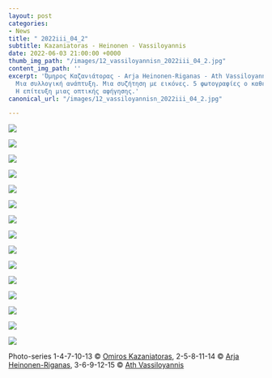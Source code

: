 ```yaml
---
layout: post
categories:
- News
title: " 2022iii_04_2"
subtitle: Kazaniatoras - Heinonen - Vassiloyannis
date: 2022-06-03 21:00:00 +0000
thumb_img_path: "/images/12_vassiloyannisn_2022iii_04_2.jpg"
content_img_path: ''
excerpt: 'Όμηρος Καζανιάτορας - Arja Heinonen-Riganas - Ath Vassiloyannis. 3 παίκτες.
  Μια συλλογική ανάπτυξη. Μια συζήτηση με εικόνες. 5 φωτογραφίες ο καθένας. Το ζητούμενο:
  Η επίτευξη μιας οπτικής αφήγησης.'
canonical_url: "/images/12_vassiloyannisn_2022iii_04_2.jpg"

---
```

![](/images/01_kazaniatoras_2022iii_04_2.jpg)

![](/images/02_heinonena_2022iii_04_2.jpg)

![](/images/03_vassiloyannisn_2022iii_04_2.jpg)

![](/images/04_kazaniatoras_2022iii_04_2.jpg)

![](/images/05_heinonena_2022iii_04_2.jpg)

![](/images/06_vassiloyannisn_2022iii_04_2.jpg)

![](/images/07_kazaniatoras_2022iii_07_2.jpg)

![](/images/08_heinonena_2022iii_04_2.jpg)

![](/images/09_vassiloyannisn_2022iii_04_2.jpg)

![](/images/10_kazaniatoras_2022iii_04_2.jpg)

![](/images/11_heinonena_2022iii_04_2.jpg)

![](/images/12_vassiloyannisn_2022iii_04_2.jpg)

![](/images/13_kazaniatoras_2022iii_04_2.jpg)

![](/images/14_heinonena_2022iii_04_2.jpg)

![](/images/15_vassiloyannisn_2022iii_04_2.jpg)

Photo-series  1-4-7-10-13 © <a href="https://www.facebook.com/omiros.kazaniatoras.3" target="blank"> Omiros Kazaniatoras</a>, 2-5-8-11-14 © <a href="https://www.facebook.com/arja.heinonenriganas" target="blank"> Arja Heinonen-Riganas</a>, 3-6-9-12-15 © <a href="https://www.facebook.com/ath.vas" target="blank"> Ath Vassiloyannis</a>
